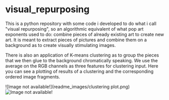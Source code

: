 # visual_repurposing
This is a python repository with some code i developed to do what i call "visual repurposing", so an algorithmic equivalent of what pop art exponents used to do: combine pieces of already existing art to create new art. It is meant to extract pieces of pictures and combine them on a background as to create visually stimulating images.

There is also an application of K-means clustering as to group the pieces that we then glue to the background chromatically speaking. We use the average on the RGB channels as three features for clustering input.
Here you can see a plotting of results of a clustering and the corresponding ordered image fragments.

![Image not available!](readme_images/clustering plot.png)
![Image not available!](readme_images/output.png)


